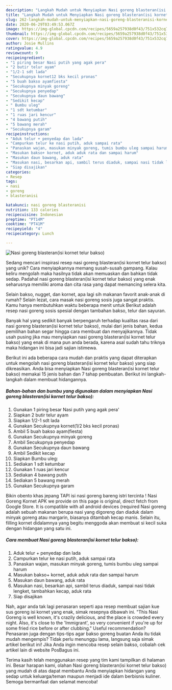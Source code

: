 ```yaml
---
description: "Langkah Mudah untuk Menyiapkan Nasi goreng blasteran(isi kornet telur bakso) yang Lezat"
title: "Langkah Mudah untuk Menyiapkan Nasi goreng blasteran(isi kornet telur bakso) yang Lezat"
slug: 262-langkah-mudah-untuk-menyiapkan-nasi-goreng-blasteranisi-kornet-telur-bakso-yang-lezat
date: 2020-06-29T03:49:53.067Z
image: https://img-global.cpcdn.com/recipes/5659a257938d0f43/751x532cq70/nasi-goreng-blasteranisi-kornet-telur-bakso-foto-resep-utama.jpg
thumbnail: https://img-global.cpcdn.com/recipes/5659a257938d0f43/751x532cq70/nasi-goreng-blasteranisi-kornet-telur-bakso-foto-resep-utama.jpg
cover: https://img-global.cpcdn.com/recipes/5659a257938d0f43/751x532cq70/nasi-goreng-blasteranisi-kornet-telur-bakso-foto-resep-utama.jpg
author: Josie Mullins
ratingvalue: 4.9
reviewcount: 9
recipeingredient:
- "1 piring besar Nasi putih yang agak pera"
- "2 butir telur ayam"
- "1/2-1 sdt lada"
- "Secukupnya kornet12 bks kecil pronas"
- "5 buah bakso ayamfiesta"
- "Secukupnya minyak goreng"
- "Secukupnya penyedap"
- "Secukupnya daun bawang"
- "Sedikit kecap"
- " Bumbu uleg"
- "1 sdt ketumbar"
- "1 ruas jari kencur"
- "4 bawang putih"
- "5 bawang merah"
- "Secukupnya garam"
recipeinstructions:
- "Aduk telur + penyedap dan lada"
- "Campurkan telur ke nasi putih, aduk sampai rata"
- "Panaskan wajan, masukan minyak goreng, tumis bumbu uleg sampai harum"
- "Masukan bakso+ kornet, aduk aduk rata dan sampai harum"
- "Masukan daun bawang, aduk rata"
- "Masukan nasi, besarkan api, sambil terus diaduk, sampai nasi tidak lengket, tambahkan kecap, aduk rata"
- "Siap disajikan"
categories:
- Resep
tags:
- nasi
- goreng
- blasteranisi

katakunci: nasi goreng blasteranisi 
nutrition: 133 calories
recipecuisine: Indonesian
preptime: "PT14M"
cooktime: "PT41M"
recipeyield: "4"
recipecategory: Lunch

---
```



![Nasi goreng blasteran(isi kornet telur bakso)](https://img-global.cpcdn.com/recipes/5659a257938d0f43/751x532cq70/nasi-goreng-blasteranisi-kornet-telur-bakso-foto-resep-utama.jpg)

Sedang mencari inspirasi resep nasi goreng blasteran(isi kornet telur bakso) yang unik? Cara menyiapkannya memang susah-susah gampang. Kalau keliru mengolah maka hasilnya tidak akan memuaskan dan bahkan tidak sedap. Padahal nasi goreng blasteran(isi kornet telur bakso) yang enak seharusnya memiliki aroma dan cita rasa yang dapat memancing selera kita.

Selain bakso, nugget, dan kornet, apa lagi sih makanan favorit anak-anak di rumah? Selain lezat, cara masak nasi goreng sosis juga sangat praktis. Kamu hanya membutuhkan waktu beberapa menit untuk Berikut adalah resep nasi goreng sosis spesial dengan tambahan bakso, telur dan sayuran.

Banyak hal yang sedikit banyak berpengaruh terhadap kualitas rasa dari nasi goreng blasteran(isi kornet telur bakso), mulai dari jenis bahan, kedua pemilihan bahan segar hingga cara membuat dan menyajikannya. Tidak usah pusing jika mau menyiapkan nasi goreng blasteran(isi kornet telur bakso) yang enak di mana pun anda berada, karena asal sudah tahu triknya maka hidangan ini bisa jadi sajian istimewa.


Berikut ini ada beberapa cara mudah dan praktis yang dapat diterapkan untuk mengolah nasi goreng blasteran(isi kornet telur bakso) yang siap dikreasikan. Anda bisa menyiapkan Nasi goreng blasteran(isi kornet telur bakso) memakai 15 jenis bahan dan 7 tahap pembuatan. Berikut ini langkah-langkah dalam membuat hidangannya.

<!--inarticleads1-->

##### Bahan-bahan dan bumbu yang digunakan dalam menyiapkan Nasi goreng blasteran(isi kornet telur bakso):

1. Gunakan 1 piring besar Nasi putih yang agak pera&#39;
1. Siapkan 2 butir telur ayam
1. Siapkan 1/2-1 sdt lada
1. Gunakan Secukupnya kornet(1/2 bks kecil pronas)
1. Ambil 5 buah bakso ayam(fiesta)
1. Gunakan Secukupnya minyak goreng
1. Ambil Secukupnya penyedap
1. Gunakan Secukupnya daun bawang
1. Ambil Sedikit kecap
1. Siapkan  Bumbu uleg:
1. Sediakan 1 sdt ketumbar
1. Gunakan 1 ruas jari kencur
1. Sediakan 4 bawang putih
1. Sediakan 5 bawang merah
1. Gunakan Secukupnya garam


Bikin obento khas jepang TAPI isi nasi goreng bareng istri tercinta ! Nasi Goreng Kornet APK we provide on this page is original, direct fetch from Google Store. It is compatible with all android devices (required Nasi goreng adalah sebuah makanan berupa nasi yang digoreng dan diaduk dalam minyak goreng atau margarin, biasanya ditambah kecap manis. Selain itu, filling kornet didalamnya yang begitu menggoda akan membuat si kecil suka dengan hidangan yang satu ini. 

<!--inarticleads2-->

##### Cara membuat Nasi goreng blasteran(isi kornet telur bakso):

1. Aduk telur + penyedap dan lada
1. Campurkan telur ke nasi putih, aduk sampai rata
1. Panaskan wajan, masukan minyak goreng, tumis bumbu uleg sampai harum
1. Masukan bakso+ kornet, aduk aduk rata dan sampai harum
1. Masukan daun bawang, aduk rata
1. Masukan nasi, besarkan api, sambil terus diaduk, sampai nasi tidak lengket, tambahkan kecap, aduk rata
1. Siap disajikan


Nah, agar anda tak lagi penasaran seperti apa resep membuat sajian kue sus goreng isi kornet yang enak, simak resepnya dibawah ini. &#34;This Nasi Goreng is well known, it&#39;s crazily delicious, and the place is crowded every night. Also, it&#39;s close to the &#39;Immigrant&#39;, so very convenient if you&#39;re up for some fried rice before or after clubbing.&#34; Useful recommendation? Penasaran juga dengan tips-tips agar bakso goreng buatan Anda itu tidak mudah mengempis? Tidak perlu menunggu lama, langsung saja simak artikel berikut ini! Jika Anda ingin mencoba resep selain bakso, cobalah cek artikel lain di website PosBagus ini. 

Terima kasih telah menggunakan resep yang tim kami tampilkan di halaman ini. Besar harapan kami, olahan Nasi goreng blasteran(isi kornet telur bakso) yang mudah di atas dapat membantu Anda menyiapkan hidangan yang sedap untuk keluarga/teman maupun menjadi ide dalam berbisnis kuliner. Semoga bermanfaat dan selamat mencoba!
